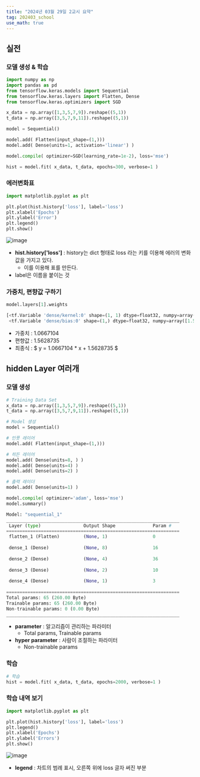 ```yaml
---
title: "2024년 03월 29일 2교시 요약"
tag: 202403_school
use_math: true
---
```


## 실전

### 모델 생성 & 학습

```python
import numpy as np
import pandas as pd
from tensorflow.keras.models import Sequential
from tensorflow.keras.layers import Flatten, Dense
from tensorflow.keras.optimizers import SGD

x_data = np.array([1,3,5,7,9]).reshape((5,1))
t_data = np.array([3,5,7,9,11]).reshape((5,1))

model = Sequential()

model.add( Flatten(input_shape=(1,))) 
model.add( Dense(units=1, activation='linear') )

model.compile( optimizer=SGD(learning_rate=1e-2), loss='mse')

hist = model.fit( x_data, t_data, epochs=300, verbose=1 )
```

### 에러변화표

```python
import matplotlib.pyplot as plt

plt.plot(hist.history['loss'], label='loss')
plt.xlabel('Epochs')
plt.ylabel('Error')
plt.legend()
plt.show()
```

![image](https://github.com/yony-k/yony-k.github.io/assets/109204976/48b9a773-7744-4bf7-8edf-db47fb69f274)

- **hist.history['loss']** : history는 dict 형태로 loss 라는 키를 이용해 에러의 변화값을 가지고 있다. 
  - 이를 이용해 표를 만든다.
- label은 이름을 붙이는 것

### 가중치, 편향값 구하기

```python
model.layers[1].weights
```

```python
[<tf.Variable 'dense/kernel:0' shape=(1, 1) dtype=float32, numpy=array([[1.0667104]], dtype=float32)>,
 <tf.Variable 'dense/bias:0' shape=(1,) dtype=float32, numpy=array([1.5628735], dtype=float32)>
```

- 가중치 : 1.0667104
- 편향값 : 1.5628735
- 최종식 : $ y = 1.0667104 * x + 1.5628735 $

## hidden Layer 여러개

### 모델 생성

```python
# Training Data Set
x_data = np.array([1,3,5,7,9]).reshape((5,1))
t_data = np.array([3,5,7,9,11]).reshape((5,1))

# Model 생성
model = Sequential()

# 인풋 레이어
model.add( Flatten(input_shape=(1,)))

# 히든 레이어
model.add( Dense(units=8, ) )
model.add( Dense(units=4) )
model.add( Dense(units=2) )

# 출력 레이더
model.add( Dense(units=1) )

model.compile( optimizer='adam', loss='mse')
model.summary()
```

```python
Model: "sequential_1"
_________________________________________________________________
 Layer (type)                Output Shape              Param #   
=================================================================
 flatten_1 (Flatten)         (None, 1)                 0         
                                                                 
 dense_1 (Dense)             (None, 8)                 16        
                                                                 
 dense_2 (Dense)             (None, 4)                 36        
                                                                 
 dense_3 (Dense)             (None, 2)                 10        
                                                                 
 dense_4 (Dense)             (None, 1)                 3         
                                                                 
=================================================================
Total params: 65 (260.00 Byte)
Trainable params: 65 (260.00 Byte)
Non-trainable params: 0 (0.00 Byte)
_________________________________________________________________
```

- **parameter** : 알고리즘이 관리하는 파라미터
  - Total params, Trainable params
- **hyper parameter** : 사람이 조절하는 파라미터
  - Non-trainable params

###  학습

```python
# 학습
hist = model.fit( x_data, t_data, epochs=2000, verbose=1 )
```

### 학습 내역 보기

```python
import matplotlib.pyplot as plt

plt.plot(hist.history['loss'], label='loss')
plt.legend()
plt.xlabel('Epochs')
plt.ylabel('Errors')
plt.show()
```

![image](https://github.com/yony-k/yony-k.github.io/assets/109204976/5084eaaa-ce2b-46d6-94f0-5bde694b2d8d)

- **legend** : 차트의 범례 표시, 오른쪽 위에 loss 글자 써진 부분